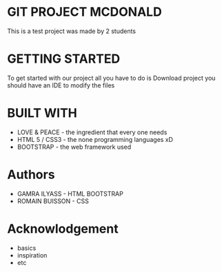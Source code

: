 # GIT PROJECT MCDONALD

This is a test project was made by 2 students 

# GETTING STARTED
 To get started with our project all you have to do is 
 Download project
 you should have an IDE to modify the files
 
# BUILT WITH
- LOVE & PEACE - the ingredient that every one needs
- HTML 5 / CSS3 - the none programming languages xD
- BOOTSTRAP - the web framework used

# Authors
- GAMRA ILYASS - HTML BOOTSTRAP
- ROMAIN BUISSON - CSS

# Acknowlodgement
- basics
- inspiration
- etc
